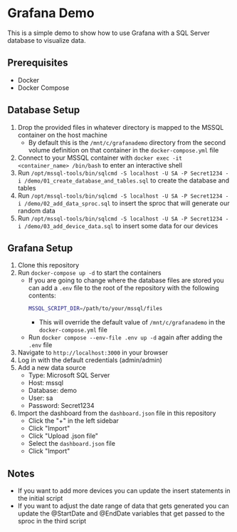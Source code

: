 # Grafana Demo

This is a simple demo to show how to use Grafana with a SQL Server database to visualize data.

## Prerequisites

- Docker
- Docker Compose

## Database Setup

1. Drop the provided files in whatever directory is mapped to the MSSQL container on the host machine
   - By default this is the `/mnt/c/grafanademo` directory from the second volume definition on that container in the `docker-compose.yml` file
2. Connect to your MSSQL container with `docker exec -it <container_name> /bin/bash` to enter an interactive shell
3. Run `/opt/mssql-tools/bin/sqlcmd -S localhost -U SA -P Secret1234 -i /demo/01_create_database_and_tables.sql` to create the database and tables
4. Run `/opt/mssql-tools/bin/sqlcmd -S localhost -U SA -P Secret1234 -i /demo/02_add_data_sproc.sql` to insert the sproc that will generate our random data
5. Run `/opt/mssql-tools/bin/sqlcmd -S localhost -U SA -P Secret1234 -i /demo/03_add_device_data.sql` to insert some data for our devices

## Grafana Setup

1. Clone this repository
2. Run `docker-compose up -d` to start the containers
   - If you are going to change where the database files are stored you can add a `.env` file to the root of the repository with the following contents:
     ```bash
     MSSQL_SCRIPT_DIR=/path/to/your/mssql/files
     ```
     - This will override the default value of `/mnt/c/grafanademo` in the `docker-compose.yml` file
   - Run `docker compose --env-file .env up -d` again after adding the `.env` file
3. Navigate to `http://localhost:3000` in your browser
4. Log in with the default credentials (admin/admin)
5. Add a new data source
   - Type: Microsoft SQL Server
   - Host: mssql
   - Database: demo
   - User: sa
   - Password: Secret1234
6. Import the dashboard from the `dashboard.json` file in this repository
   - Click the "+" in the left sidebar
   - Click "Import"
   - Click "Upload .json file"
   - Select the `dashboard.json` file
   - Click "Import"

## Notes

- If you want to add more devices you can update the insert statements in the initial script
- If you want to adjust the date range of data that gets generated you can update the @StartDate and @EndDate variables that get passed to the sproc in the third script
